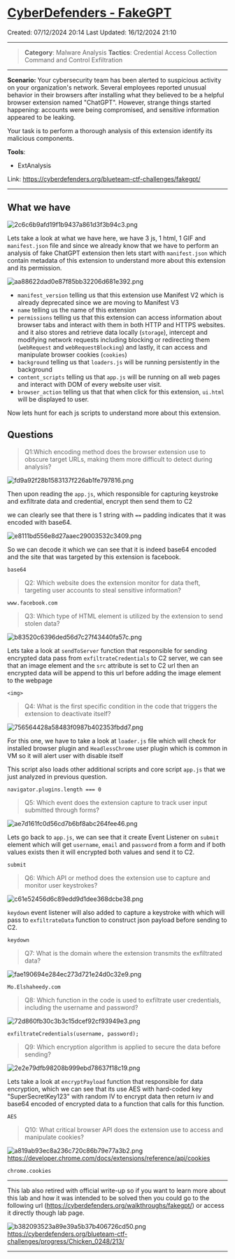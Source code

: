# [CyberDefenders - FakeGPT](https://cyberdefenders.org/blueteam-ctf-challenges/fakegpt/)
Created: 07/12/2024 20:14
Last Updated: 16/12/2024 21:10
* * *
>**Category**: Malware Analysis
>**Tactics**: Credential Access Collection Command and Control Exfiltration
* * *
**Scenario:**
Your cybersecurity team has been alerted to suspicious activity on your organization's network. Several employees reported unusual behavior in their browsers after installing what they believed to be a helpful browser extension named "ChatGPT". However, strange things started happening: accounts were being compromised, and sensitive information appeared to be leaking.

Your task is to perform a thorough analysis of this extension identify its malicious components.

**Tools**:
- ExtAnalysis

Link: https://cyberdefenders.org/blueteam-ctf-challenges/fakegpt/
* * *
## What we have
![2c6c6b9afd19f1b9437a861d3f3b94c3.png](/_resources/2c6c6b9afd19f1b9437a861d3f3b94c3.png)

Lets take a look at what we have here, we have 3 js, 1 html, 1 GIF and `manifest.json` file and since we already know that we have to perform an analysis of fake ChatGPT extension then lets start with `manifest.json` which contain metadata of this extension to understand more about this extension and its permission.

![aa88622dad0e87f85bb32206d681e392.png](/_resources/aa88622dad0e87f85bb32206d681e392.png)

- `manifest_version` telling us that this extension use Manifest V2 which is already deprecated since we are moving to Manifest V3
- `name` telling us the name of this extension
- `permissions` telling us that this extension can access information about browser tabs and interact with them in both HTTP and HTTPS websites. and it also stores and retrieve data locally (`storage`), intercept and modifying network requests including blocking or redirecting them (`webRequest` and `webRequestBlocking`) and lastly, it can access and manipulate browser cookies (`cookies`) 
- `background` telling us that `loaders.js` will be running persistently in the background 
- `content_scripts` telling us that `app.js` will be running on all web pages and interact with DOM of every website user visit.
- `browser_action` telling us that that when click for this extension, `ui.html` will be displayed to user.

Now lets hunt for each js scripts to understand more about this extension.

## Questions
>Q1:Which encoding method does the browser extension use to obscure target URLs, making them more difficult to detect during analysis?

![fd9a92f28b1583137f226ab1fe797816.png](/_resources/fd9a92f28b1583137f226ab1fe797816.png)

Then upon reading the `app.js`, which responsible for capturing keystroke and exfiltrate data and credential, encrypt then send them to C2

we can clearly see that there is 1 string with `==` padding indicates that it was encoded with base64. 

![e8111bd556e8d27aaec29003532c3409.png](/_resources/e8111bd556e8d27aaec29003532c3409.png)

So we can decode it which we can see that it is indeed base64 encoded and the site that was targeted by this extension is facebook.

```
base64
```

>Q2: Which website does the extension monitor for data theft, targeting user accounts to steal sensitive information?
```
www.facebook.com
```

>Q3: Which type of HTML element is utilized by the extension to send stolen data?

![b83520c6396ded56d7c27f43440fa57c.png](/_resources/b83520c6396ded56d7c27f43440fa57c.png)

Lets take a look at `sendToServer` function that responsible for sending encrypted data pass from `exfiltrateCredentials` to C2 server, we can see that an image element and the `src` attribute is set to C2 url then an encrypted data will be append to this url before adding the image element to the webpage

```
<img>
```

>Q4: What is the first specific condition in the code that triggers the extension to deactivate itself?

![756564428a58483f0987b402353fbdd7.png](/_resources/756564428a58483f0987b402353fbdd7.png)

For this one, we have to take a look at `loader.js` file which will check for installed browser plugin and `HeadlessChrome` user plugin which is common in VM so it will alert user with disable itself

This script also loads other additional scripts and core script `app.js` that we just analyzed in previous question.

```
navigator.plugins.length === 0
```

>Q5: Which event does the extension capture to track user input submitted through forms?

![ae7d161fc0d56cd7b6bf8abc264fee46.png](/_resources/ae7d161fc0d56cd7b6bf8abc264fee46.png)

Lets go back to `app.js`, we can see that it create Event Listener on `submit` element which will get `username`, `email` and `password` from a form and if both values exists then it will encrypted both values and send it to C2.

```
submit
```

>Q6: Which API or method does the extension use to capture and monitor user keystrokes?

![c61e52456d6c89edd9d1dee368dcbe38.png](/_resources/c61e52456d6c89edd9d1dee368dcbe38.png)

`keydown` event listener will also added to capture a keystroke with which will pass to `exfiltrateData` function to construct json payload before sending to C2.

```
keydown
```

>Q7: What is the domain where the extension transmits the exfiltrated data?

![fae190694e284ec273d721e24d0c32e9.png](/_resources/fae190694e284ec273d721e24d0c32e9.png)
```
Mo.Elshaheedy.com
```

>Q8: Which function in the code is used to exfiltrate user credentials, including the username and password?

![72d860fb30c3b3c15dcef92cf93949e3.png](/_resources/72d860fb30c3b3c15dcef92cf93949e3.png)
```
exfiltrateCredentials(username, password);
```

>Q9: Which encryption algorithm is applied to secure the data before sending?

![2e2e79dfb98208b999ebd78637f18c19.png](/_resources/2e2e79dfb98208b999ebd78637f18c19.png)

Lets take a look at `encryptPayload` function that responsible for data encryption, which we can see that its use AES with hard-coded key "SuperSecretKey123" with random IV to encrypt data then return iv and base64 encoded of encrypted data to a function that calls for this function.

```
AES
```

>Q10: What critical browser API does the extension use to access and manipulate cookies?

![a819ab93ec8a236c720c86b79e77a3b2.png](/_resources/a819ab93ec8a236c720c86b79e77a3b2.png)
https://developer.chrome.com/docs/extensions/reference/api/cookies
```
chrome.cookies
```

***
This lab also retired with official write-up so if you want to learn more about this lab and how it was intended to be solved then you could go to the following url (https://cyberdefenders.org/walkthroughs/fakegpt/) or access it directly though lab page.

![b382093523a89e39a5b37b406726cd50.png](/_resources/b382093523a89e39a5b37b406726cd50.png)
https://cyberdefenders.org/blueteam-ctf-challenges/progress/Chicken_0248/213/ 

* * *
